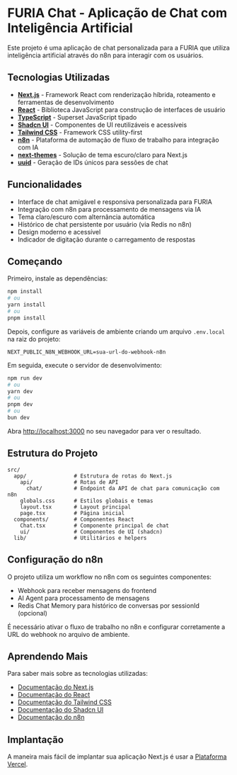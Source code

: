# FURIA Chat - Aplicação de Chat com Inteligência Artificial

Este projeto é uma aplicação de chat personalizada para a FURIA que utiliza inteligência artificial através do n8n para interagir com os usuários.

## Tecnologias Utilizadas

- **[Next.js](https://nextjs.org/)** - Framework React com renderização híbrida, roteamento e ferramentas de desenvolvimento
- **[React](https://reactjs.org/)** - Biblioteca JavaScript para construção de interfaces de usuário
- **[TypeScript](https://www.typescriptlang.org/)** - Superset JavaScript tipado
- **[Shadcn UI](https://ui.shadcn.com/)** - Componentes de UI reutilizáveis e acessíveis
- **[Tailwind CSS](https://tailwindcss.com/)** - Framework CSS utility-first
- **[n8n](https://n8n.io/)** - Plataforma de automação de fluxo de trabalho para integração com IA
- **[next-themes](https://github.com/pacocoursey/next-themes)** - Solução de tema escuro/claro para Next.js
- **[uuid](https://www.npmjs.com/package/uuid)** - Geração de IDs únicos para sessões de chat

## Funcionalidades

- Interface de chat amigável e responsiva personalizada para FURIA
- Integração com n8n para processamento de mensagens via IA
- Tema claro/escuro com alternância automática
- Histórico de chat persistente por usuário (via Redis no n8n)
- Design moderno e acessível
- Indicador de digitação durante o carregamento de respostas

## Começando

Primeiro, instale as dependências:

```bash
npm install
# ou
yarn install
# ou
pnpm install
```

Depois, configure as variáveis de ambiente criando um arquivo `.env.local` na raiz do projeto:

```
NEXT_PUBLIC_N8N_WEBHOOK_URL=sua-url-do-webhook-n8n
```

Em seguida, execute o servidor de desenvolvimento:

```bash
npm run dev
# ou
yarn dev
# ou
pnpm dev
# ou
bun dev
```

Abra [http://localhost:3000](http://localhost:3000) no seu navegador para ver o resultado.

## Estrutura do Projeto

```
src/
  app/               # Estrutura de rotas do Next.js
    api/             # Rotas de API
      chat/          # Endpoint da API de chat para comunicação com n8n
    globals.css      # Estilos globais e temas
    layout.tsx       # Layout principal
    page.tsx         # Página inicial
  components/        # Componentes React
    Chat.tsx         # Componente principal de chat
    ui/              # Componentes de UI (shadcn)
  lib/               # Utilitários e helpers
```

## Configuração do n8n

O projeto utiliza um workflow no n8n com os seguintes componentes:
- Webhook para receber mensagens do frontend
- AI Agent para processamento de mensagens
- Redis Chat Memory para histórico de conversas por sessionId (opcional)

É necessário ativar o fluxo de trabalho no n8n e configurar corretamente a URL do webhook no arquivo de ambiente.

## Aprendendo Mais

Para saber mais sobre as tecnologias utilizadas:

- [Documentação do Next.js](https://nextjs.org/docs)
- [Documentação do React](https://reactjs.org/docs)
- [Documentação do Tailwind CSS](https://tailwindcss.com/docs)
- [Documentação do Shadcn UI](https://ui.shadcn.com/docs)
- [Documentação do n8n](https://docs.n8n.io/)

## Implantação

A maneira mais fácil de implantar sua aplicação Next.js é usar a [Plataforma Vercel](https://vercel.com/new).
